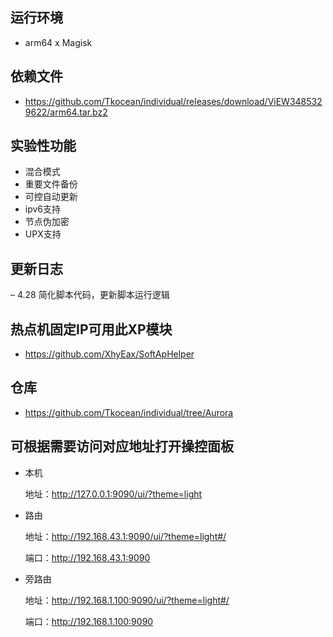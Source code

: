 ## 运行环境
- arm64 x Magisk

## 依赖文件
- https://github.com/Tkocean/individual/releases/download/ViEW3485329622/arm64.tar.bz2

## 实验性功能

- 混合模式
- 重要文件备份
- 可控自动更新
- ipv6支持
- 节点伪加密
- UPX支持

## 更新日志

– 4.28 简化脚本代码，更新脚本运行逻辑

## 热点机固定IP可用此XP模块
- https://github.com/XhyEax/SoftApHelper


## 仓库
- https://github.com/Tkocean/individual/tree/Aurora

## 可根据需要访问对应地址打开操控面板

- 本机

  地址：http://127.0.0.1:9090/ui/?theme=light

- 路由

  地址：http://192.168.43.1:9090/ui/?theme=light#/

  端口：http://192.168.43.1:9090

- 旁路由

  地址：http://192.168.1.100:9090/ui/?theme=light#/

  端口：http://192.168.1.100:9090
